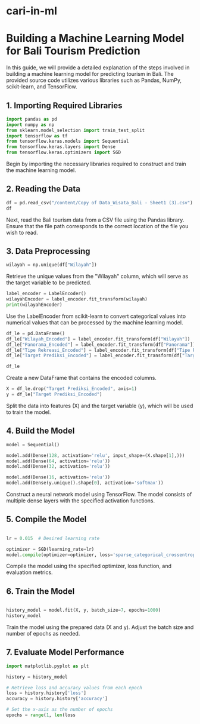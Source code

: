 # cari-in-ml
# Building a Machine Learning Model for Bali Tourism Prediction

In this guide, we will provide a detailed explanation of the steps involved in building a machine learning model for predicting tourism in Bali. The provided source code utilizes various libraries such as Pandas, NumPy, scikit-learn, and TensorFlow.

## 1. Importing Required Libraries

```python
import pandas as pd
import numpy as np
from sklearn.model_selection import train_test_split
import tensorflow as tf
from tensorflow.keras.models import Sequential
from tensorflow.keras.layers import Dense
from tensorflow.keras.optimizers import SGD
```

Begin by importing the necessary libraries required to construct and train the machine learning model.

## 2. Reading the Data

```python
df = pd.read_csv("/content/Copy of Data_Wisata_Bali - Sheet1 (3).csv")
df
```

Next, read the Bali tourism data from a CSV file using the Pandas library. Ensure that the file path corresponds to the correct location of the file you wish to read.


## 3. Data Preprocessing

```python
wilayah = np.unique(df["Wilayah"])
```

Retrieve the unique values from the "Wilayah" column, which will serve as the target variable to be predicted.

```python
label_encoder = LabelEncoder()
wilayahEncoder = label_encoder.fit_transform(wilayah)
print(wilayahEncoder)
```


Use the LabelEncoder from scikit-learn to convert categorical values into numerical values that can be processed by the machine learning model.


```python
df_le = pd.DataFrame()
df_le["Wilayah_Encoded"] = label_encoder.fit_transform(df["Wilayah"])
df_le["Panorama_Encoded"] = label_encoder.fit_transform(df["Panorama"])
df_le["Tipe Rekreasi_Encoded"] = label_encoder.fit_transform(df["Tipe Rekreasi"])
df_le["Target Prediksi_Encoded"] = label_encoder.fit_transform(df["Target Prediksi (y)"])

df_le
```

Create a new DataFrame that contains the encoded columns.

```python
X = df_le.drop("Target Prediksi_Encoded", axis=1)
y = df_le["Target Prediksi_Encoded"]
```

Split the data into features (X) and the target variable (y), which will be used to train the model.

## 4. Build the Model

```python
model = Sequential()

model.add(Dense(128, activation='relu', input_shape=(X.shape[1],)))
model.add(Dense(64, activation='relu'))
model.add(Dense(32, activation='relu'))

model.add(Dense(16, activation='relu'))
model.add(Dense(y.unique().shape[0], activation='softmax'))
```


Construct a neural network model using TensorFlow. The model consists of multiple dense layers with the specified activation functions.

## 5. Compile the Model

```python

lr = 0.015  # Desired learning rate

optimizer = SGD(learning_rate=lr)
model.compile(optimizer=optimizer, loss='sparse_categorical_crossentropy', metrics=['accuracy'])
```

Compile the model using the specified optimizer, loss function, and evaluation metrics.


## 6. Train the Model

```python

history_model = model.fit(X, y, batch_size=7, epochs=1000)
history_model
```

Train the model using the prepared data (X and y). Adjust the batch size and number of epochs as needed.

## 7. Evaluate Model Performance

```python
import matplotlib.pyplot as plt

history = history_model

# Retrieve loss and accuracy values from each epoch
loss = history.history['loss']
accuracy = history.history['accuracy']

# Set the x-axis as the number of epochs
epochs = range(1, len(loss
